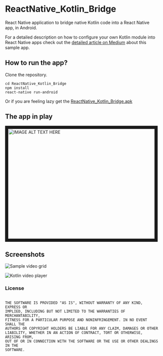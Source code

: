 # ReactNative_Kotlin_Bridge
React Native application to bridge native Kotlin code into a React Native app, in Android. 

For a detailed description on how to configure your own Kotlin module into React Native apps check out the [detailed article on Medium](https://medium.com/@valdioveliu/react-native-bridge-with-kotlin-b2afde2f70b) about this sample app.


## How to run the app?

Clone the repository. 

```
cd ReactNative_Kotlin_Bridge
npm install
react-native run-android
```
Or if you are feeling lazy get the [ReactNative_Kotlin_Bridge.apk](https://github.com/valdio/ReactNative_Kotlin_Bridge/blob/master/APK/ReactNative_Kotlin_Bridge.apk?raw=true)

## The app in play

<a href="http://www.youtube.com/watch?feature=player_embedded&v=geSQXGukv48
" target="_blank"><img src="http://img.youtube.com/vi/geSQXGukv48/0.jpg" 
alt="IMAGE ALT TEXT HERE" width="480" height="360" border="10" /></a>


## Screenshots

![Sample video grid](https://github.com/valdio/ReactNative_Kotlin_Bridge/blob/master/Screenshots/Screenshot_1516355044.png)

![Kotlin video player](https://github.com/valdio/ReactNative_Kotlin_Bridge/blob/master/Screenshots/Screenshot_1516355074.png)





### License

```

THE SOFTWARE IS PROVIDED "AS IS", WITHOUT WARRANTY OF ANY KIND, EXPRESS OR
IMPLIED, INCLUDING BUT NOT LIMITED TO THE WARRANTIES OF MERCHANTABILITY,
FITNESS FOR A PARTICULAR PURPOSE AND NONINFRINGEMENT. IN NO EVENT SHALL THE
AUTHORS OR COPYRIGHT HOLDERS BE LIABLE FOR ANY CLAIM, DAMAGES OR OTHER
LIABILITY, WHETHER IN AN ACTION OF CONTRACT, TORT OR OTHERWISE, ARISING FROM,
OUT OF OR IN CONNECTION WITH THE SOFTWARE OR THE USE OR OTHER DEALINGS IN THE
SOFTWARE.

```

